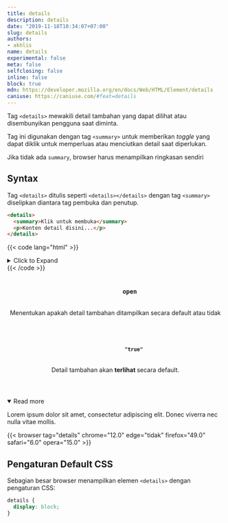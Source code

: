 ```yaml
---
title: details
description: details
date: "2019-11-18T10:34:07+07:00"
slug: details
authors:
- akhlis
name: details
experimental: false
meta: false
selfclosing: false
inline: false
block: true
mdn: https://developer.mozilla.org/en/docs/Web/HTML/Element/details
caniuse: https://caniuse.com/#feat=details
---
```


Tag `<details>` mewakili detail tambahan yang dapat dilihat atau disembunyikan pengguna saat diminta.

Tag ini digunakan dengan tag `<summary>` untuk memberikan _toggle_ yang dapat diklik untuk memperluas atau menciutkan detail saat diperlukan.

Jika tidak ada `summary`, browser harus menampilkan ringkasan sendiri

## Syntax

Tag `<details>` ditulis seperti `<details></details>` dengan tag `<summary>` diselipkan diantara tag pembuka dan penutup.

```html
<details>
  <summary>Klik untuk membuka</summary>
  <p>Konten detail disini...</p>
</details>
```

{{< code lang="html" >}}
<details>
<summary>Click to Expand</summary>
<p>If your browser supports this element, it should allow you to expand and collapse these details.</p>
</details>
{{< /code >}}

<article id="details-open" class="attribute">
  <header class="attribute__header">
    <h3 class="attribute__name">
      <code class="tag" data-tooltip="Click to copy" data-clipboard-text="open">
        open
      </code>
    </h3>
    <div class="attribute__description">
      <p>Menentukan apakah detail tambahan ditampilkan secara default atau tidak</p>
    </div>
  </header>
  <div class="attribute__values">
    <article id="details-open-true" class="value">
      <header class="value__header">
        <h4 class="value__name">
          <code class="tag" data-tooltip="Click to copy open=&quot;true&quot;"
            data-clipboard-text="open=&quot;true&quot;">
            "true"
          </code>
        </h4>
        <div class="value__description">
          <p>Detail tambahan akan <strong> terlihat </strong> secara default.</p>
        </div>
      </header>
      <aside class="value__preview">
        <div class="value__output">
          <details open="true">
            <summary>Read more</summary>
            <p>Lorem ipsum dolor sit amet, consectetur adipiscing elit. Donec viverra nec nulla vitae mollis.</p>
          </details>
        </div>
      </aside>
    </article>
  </div>
</article>

{{< browser tag="details" chrome="12.0" edge="tidak" firefox="49.0" safari="6.0" opera="15.0" >}}

## Pengaturan Default CSS

Sebagian besar browser menampilkan elemen `<details>` dengan pengaturan CSS:

```css
details {
  display: block;
}
```